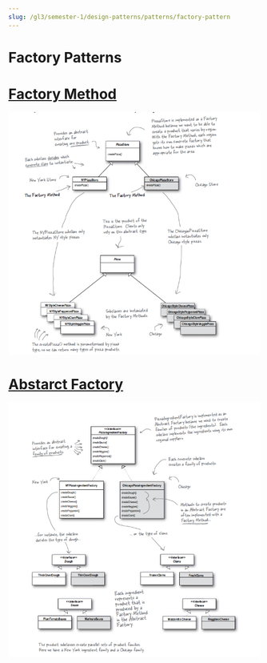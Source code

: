 ```yaml
---
slug: /gl3/semester-1/design-patterns/patterns/factory-pattern
---
```


# Factory Patterns

# [Factory Method](Factory/Factory%20Method%2047daf67e33d24e60a0a3df5312f09368.md)

![Factory/Untitled.png](Factory/Untitled.png)

# [Abstarct Factory](Factory/Abstarct%20Factory%20f3feec37b46f4c2d95f47faabe9b9398.md)

![Factory/Untitled%201.png](Factory/Untitled%201.png)
